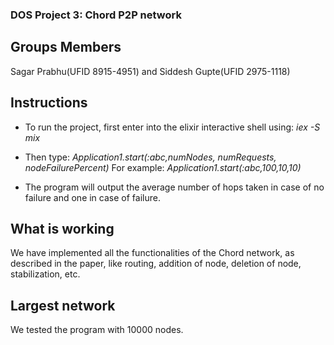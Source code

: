 ### DOS Project 3: Chord P2P network

## Groups Members
Sagar Prabhu(UFID 8915-4951) and Siddesh Gupte(UFID 2975-1118)

## Instructions
* To run the project, first enter into the elixir interactive shell using: *iex -S mix*

* Then type: *Application1.start(:abc,numNodes, numRequests, nodeFailurePercent)*
  For example: *Application1.start(:abc,100,10,10)*

* The program will output the average number of hops taken in case of no failure and one in case of failure.

## What is working
We have implemented all the functionalities of the Chord network, as described in the paper, like routing, addition of node, deletion of node, stabilization, etc.   

## Largest network
We tested the program with 10000 nodes.

